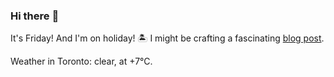 ### Hi there :wave:

It's Friday! And I'm on holiday! :desert_island: I might be crafting a fascinating [blog post](https://benjaminwuethrich.dev).

Weather in Toronto: clear, at +7°C.

